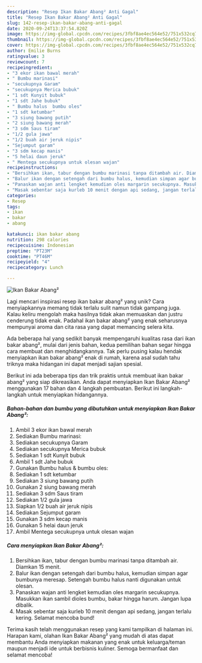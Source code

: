 ```yaml
---
description: "Resep Ikan Bakar Abang² Anti Gagal"
title: "Resep Ikan Bakar Abang² Anti Gagal"
slug: 142-resep-ikan-bakar-abang-anti-gagal
date: 2020-09-24T13:37:54.820Z
image: https://img-global.cpcdn.com/recipes/3fbf8ae4ec564e52/751x532cq70/ikan-bakar-abang-foto-resep-utama.jpg
thumbnail: https://img-global.cpcdn.com/recipes/3fbf8ae4ec564e52/751x532cq70/ikan-bakar-abang-foto-resep-utama.jpg
cover: https://img-global.cpcdn.com/recipes/3fbf8ae4ec564e52/751x532cq70/ikan-bakar-abang-foto-resep-utama.jpg
author: Emilie Burns
ratingvalue: 3
reviewcount: 7
recipeingredient:
- "3 ekor ikan bawal merah"
- " Bumbu marinasi"
- "secukupnya Garam"
- "secukupnya Merica bubuk"
- "1 sdt Kunyit bubuk"
- "1 sdt Jahe bubuk"
- " Bumbu halus  bumbu oles"
- "1 sdt ketumbar"
- "3 siung bawang putih"
- "2 siung bawang merah"
- "3 sdm Saus tiram"
- "1/2 gula jawa"
- "1/2 buah air jeruk nipis"
- "Sejumput garam"
- "3 sdm kecap manis"
- "5 helai daun jeruk"
- " Mentega secukupnya untuk olesan wajan"
recipeinstructions:
- "Bersihkan ikan, tabur dengan bumbu marinasi tanpa ditambah air. Diamkan 15 menit."
- "Balur ikan dengan setengah dari bumbu halus, kemudian simpan agar bumbunya meresap. Setengah bumbu halus nanti digunakan untuk olesan."
- "Panaskan wajan anti lengket kemudian oles margarin secukupnya. Masukkan ikan sambil dioles bumbu, bakar hingga harum. Jangan lupa dibalik."
- "Masak sebentar saja kurleb 10 menit dengan api sedang, jangan terlalu kering. Selamat mencoba bund!"
categories:
- Resep
tags:
- ikan
- bakar
- abang

katakunci: ikan bakar abang 
nutrition: 298 calories
recipecuisine: Indonesian
preptime: "PT23M"
cooktime: "PT46M"
recipeyield: "4"
recipecategory: Lunch

---
```



![Ikan Bakar Abang²](https://img-global.cpcdn.com/recipes/3fbf8ae4ec564e52/751x532cq70/ikan-bakar-abang-foto-resep-utama.jpg)

Lagi mencari inspirasi resep ikan bakar abang² yang unik? Cara menyiapkannya memang tidak terlalu sulit namun tidak gampang juga. Kalau keliru mengolah maka hasilnya tidak akan memuaskan dan justru cenderung tidak enak. Padahal ikan bakar abang² yang enak seharusnya mempunyai aroma dan cita rasa yang dapat memancing selera kita.



Ada beberapa hal yang sedikit banyak mempengaruhi kualitas rasa dari ikan bakar abang², mulai dari jenis bahan, kedua pemilihan bahan segar hingga cara membuat dan menghidangkannya. Tak perlu pusing kalau hendak menyiapkan ikan bakar abang² enak di rumah, karena asal sudah tahu triknya maka hidangan ini dapat menjadi sajian spesial.


Berikut ini ada beberapa tips dan trik praktis untuk membuat ikan bakar abang² yang siap dikreasikan. Anda dapat menyiapkan Ikan Bakar Abang² menggunakan 17 bahan dan 4 langkah pembuatan. Berikut ini langkah-langkah untuk menyiapkan hidangannya.

<!--inarticleads1-->

##### Bahan-bahan dan bumbu yang dibutuhkan untuk menyiapkan Ikan Bakar Abang²:

1. Ambil 3 ekor ikan bawal merah
1. Sediakan  Bumbu marinasi:
1. Sediakan secukupnya Garam
1. Sediakan secukupnya Merica bubuk
1. Sediakan 1 sdt Kunyit bubuk
1. Ambil 1 sdt Jahe bubuk
1. Gunakan  Bumbu halus &amp; bumbu oles:
1. Sediakan 1 sdt ketumbar
1. Sediakan 3 siung bawang putih
1. Gunakan 2 siung bawang merah
1. Sediakan 3 sdm Saus tiram
1. Sediakan 1/2 gula jawa
1. Siapkan 1/2 buah air jeruk nipis
1. Sediakan Sejumput garam
1. Gunakan 3 sdm kecap manis
1. Gunakan 5 helai daun jeruk
1. Ambil  Mentega secukupnya untuk olesan wajan




<!--inarticleads2-->

##### Cara menyiapkan Ikan Bakar Abang²:

1. Bersihkan ikan, tabur dengan bumbu marinasi tanpa ditambah air. Diamkan 15 menit.
1. Balur ikan dengan setengah dari bumbu halus, kemudian simpan agar bumbunya meresap. Setengah bumbu halus nanti digunakan untuk olesan.
1. Panaskan wajan anti lengket kemudian oles margarin secukupnya. Masukkan ikan sambil dioles bumbu, bakar hingga harum. Jangan lupa dibalik.
1. Masak sebentar saja kurleb 10 menit dengan api sedang, jangan terlalu kering. Selamat mencoba bund!




Terima kasih telah menggunakan resep yang kami tampilkan di halaman ini. Harapan kami, olahan Ikan Bakar Abang² yang mudah di atas dapat membantu Anda menyiapkan makanan yang enak untuk keluarga/teman maupun menjadi ide untuk berbisnis kuliner. Semoga bermanfaat dan selamat mencoba!
